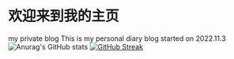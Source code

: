 # 欢迎来到我的主页
my private blog
This is my personal diary blog started on 2022.11.3
![Anurag's GitHub stats](https://github-readme-stats.vercel.app/api?username=Jurision&show_icons=true&theme=radical)
[![GitHub Streak](https://streak-stats.demolab.com/?user=Jurision&theme=dracula)](https://git.io/streak-stats)
